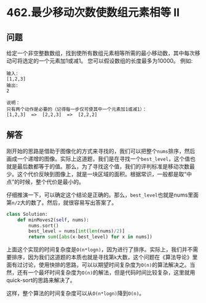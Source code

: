 # 462.最少移动次数使数组元素相等 II

## 问题
给定一个非空整数数组，找到使所有数组元素相等所需的最小移动数，其中每次移动可将选定的一个元素加1或减1。 您可以假设数组的长度最多为10000。
例如:

```
输入:
[1,2,3]
输出:
2

说明：
只有两个动作是必要的（记得每一步仅可使其中一个元素加1或减1）： 
[1,2,3]  =>  [2,2,3]  =>  [2,2,2]
```

## 解答
刚开始的思路是借助于图像化的方式来寻找的，我们可以把整个`nums`排序，然后画成一个递增的图像。实际上这道题，我们是在寻找一个`best_level`，这个值也就是最后数都等于的值。那么，为了寻找这个值，我们的评判标准是移动次数最少。这个代价反映到图像上，就是一块区域的面积。根据常识，一般都是取“中点”的时候，整个代价是最小的。

仔细推演一下，可以确定这个结论是正确的。那么，`best_level`也就是nums里面第`n/2`大的数了。然后，就很容易写出答案了。

```python
class Solution:
    def minMoves2(self, nums):
        nums.sort()
        best_level = nums[int(len(nums)/2)]
        return sum([abs(x-best_level) for x in nums])
```

上面这个实现的时间复杂度是`O(n*logn)`，因为进行了排序。实际上，我们并不需要排序，因为我们这道题的本质也就是寻找第`k`大数，这个问题在《算法导论》里面有过讨论，使用快排的思路，可以以期望时间复杂度为`O(n)`的算法解决之。当然，还有一个最坏时间复杂度为`O(n)`的解法，但是代码时间比较复杂，这里就用quick-sort的思路来解决了。

这样，整个算法的时间复杂度可以从`O(n*logn)`降到`O(n)`。

```python

```
